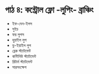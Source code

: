 # পাঠ ৪: কন্ট্রোল ফ্লো -লুপিং- ব্রাঞ্চিং

* ইফ-দেন-ইলস
* সুইচ
* ফর লুপস
* হুয়াইল লুপ
* ডু-ইয়াইল লুপ
* ব্রেক স্ট্যাটমেন্ট
* কন্টিনিউ স্ট্যাটমেন্ট
* রিটার্ন স্ট্যাটমেন্ট
* সারসংক্ষেপ

